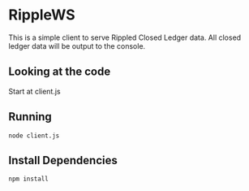 # RippleWS
This is a simple client to serve Rippled Closed Ledger data.
All closed ledger data will be output to the console.

## Looking at the code
Start at client.js

## Running
`node client.js`

## Install Dependencies
`npm install`
